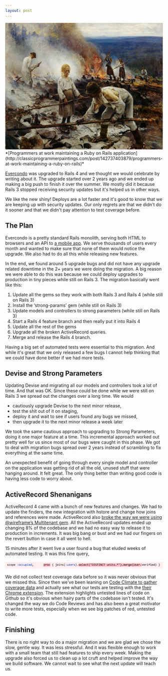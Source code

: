 ```yaml
---
layout: post
---
```


<a href='http://classicprogrammerpaintings.com/post/142737403879/programmers-at-work-maintaining-a-ruby-on-rails'>
  <img src='/images/rails3-intro.png' alt='Classic Programmer Paintings: Programmers at work maintaining a Ruby on Rails application' class='img-rounded img-responsive' />
</a>
*[Programmers at work maintaining a Ruby on Rails application](http://classicprogrammerpaintings.com/post/142737403879/programmers-at-work-maintaining-a-ruby-on-rails)*


[Evercondo](http://app.evercondo.com) was upgraded to Rails 4 and we thought we would celebrate by writing about it. The upgrade started over 2 years ago and we ended up making a big push to finish it over the summer. We mostly did it because Rails 3 stopped receiving security updates but it's helped us in other ways.

We like the new shiny! Deploys are a lot faster and it's good to know that we are keeping up with security updates. Our only regrets are that we didn't do it sooner and that we didn't pay attention to test coverage before.

## The Plan

Evercondo is a pretty standard Rails monolith, serving both HTML to browsers and an API to [a mobile app](https://itunes.apple.com/us/app/evercondo-smart-condo-living/id1121372160). We serve thousands of users every month and wanted to make sure that none of them would notice the upgrade. We also had to do all this while releasing new features.

In the end, we found around 5 upgrade bugs and did not have any upgrade related downtime in the 2+ years we were doing the migration. A big reason we were able to do this was because we could deploy upgrades to production in tiny pieces while still on Rails 3. The migration basically went like this:

1. Update all the gems so they work with both Rails 3 and Rails 4 (while still on Rails 3)
2. Install the ‘strong-params’ gem (while still on Rails 3)
3. Update models and controllers to strong parameters (while still on Rails 3)
4. Start a Rails 4 feature branch and then really put it into Rails 4
5. Update all the rest of the gems
6. Upgrade all the broken ActiveRecord queries.
7. Merge and release the Rails 4 branch.

Having a big set of automated tests were essential to this migration. And while it's great that we only released a few bugs I cannot help thinking that we could have done better if we had more tests.

## Devise and Strong Parameters

Updating Devise and migrating all our models and controllers took a lot of time. And that was OK. Since these could be done while we were still on Rails 3 we spread out the changes over a long time. We would

- cautiously upgrade Devise to the next minor release,
- test the shit out of it on staging,
- deploy it and wait to see if users found any bugs we missed,
- then upgrade it to the next minor release a week later

We took the same cautious approach to upgrading to Strong Parameters, doing it one major feature at a time. This incremental approach worked out pretty well for us since most of our bugs were caught in this phase. We got to deal with migration bugs spread over 2 years instead of scrambling to fix everything at the same time.

An unexpected benefit of going through every single model and controller on the application was getting rid of all the old, unused stuff that were hanging around. It felt great. The only thing better than writing good code is having less code to worry about.

## ActiveRecord Shenanigans

ActiveRecord 4 came with a bunch of new features and changes. We had to update the finders, the new integration with hstore and change how joins and references were made. ActiveRecord also [broke the way we were using @wireframe’s Multitenant gem](https://github.com/wireframe/multitenant/pull/16). All the ActiveRecord updates ended up changing 8% of the codebase and we had no easy way to release it to production in increments. It was big bang or bust and we had our fingers on the revert button in case it all went to hell.


15 minutes after it went live a user found a bug that eluded weeks of automated testing. It was this fine query,

<img src='/images/rails3-conclusion.png' class='img-responsive' />

We did not collect test coverage data before so it was never obvious that we missed this. Since then we've been leaning on [Code Climate to gather coverage data](https://docs.codeclimate.com/v1.0/docs/setting-up-test-coverage) and actually see what our tests are testing with the [their Chrome extension](https://codeclimate.com/browser-extension/). The extension highlights untested lines of code on Github so it's obvious when hairy parts of the codebase isn't tested. It's changed the way we do Code Reviews and has also been a great motivator to write more tests, especially when we see big patches of red, untested code.

## Finishing

There is no right way to do a major migration and we are glad we chose the slow, gentle way. It was less stressful. And it was flexible enough to work with a small team that still had features to ship every week. Making the upgrade also forced us to clean up a lot cruft and helped improve the way we build software. We cannot wait to see what the next update will teach us.
